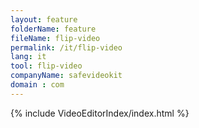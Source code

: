 ```yaml
---
layout: feature
folderName: feature
fileName: flip-video
permalink: /it/flip-video
lang: it
tool: flip-video
companyName: safevideokit
domain : com
---
```


{% include VideoEditorIndex/index.html %}

   